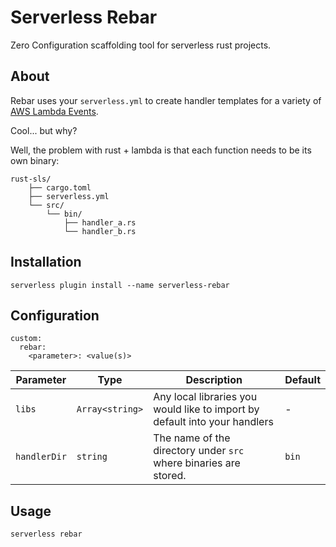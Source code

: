 # Serverless Rebar

Zero Configuration scaffolding tool for serverless rust projects.

## About

Rebar uses your `serverless.yml` to create handler templates for a variety of [AWS Lambda Events](https://www.serverless.com/framework/docs/providers/aws/guide/events).

Cool... but why?

Well, the problem with rust + lambda is that each function needs to be its own binary:


```
rust-sls/
    ├── cargo.toml
    ├── serverless.yml
    └── src/
        └── bin/
            ├── handler_a.rs
            └── handler_b.rs
```

## Installation

```serverless plugin install --name serverless-rebar```

## Configuration

```
custom:
  rebar:
    <parameter>: <value(s)>
```

Parameter | Type | Description | Default
--- | --- | --- | ---
`libs` | `Array<string>` | Any local libraries you would like to import by default into your handlers | -
`handlerDir` | `string` | The name of the directory under `src` where binaries are stored. | `bin`

## Usage

```serverless rebar```



